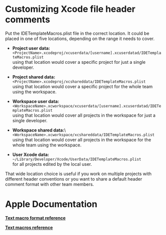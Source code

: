 # Customizing Xcode file header comments

Put the IDETemplateMacros.plist file in the correct location. It could be placed in one of five locations, depending on the range it needs to cover.

- **Project user data:**\
``<ProjectName>.xcodeproj/xcuserdata/[username].xcuserdatad/IDETemplateMacros.plist``\
  using that location would cover a specific project for just a single developer.
  
- **Project shared data:**\
  ``<ProjectName>.xcodeproj/xcshareddata/IDETemplateMacros.plist``\
  using that location would cover a specific project for the whole team using the workspace.
  
- **Workspace user data:**\
``<WorkspaceName>.xcworkspace/xcuserdata/[username].xcuserdatad/IDETemplateMacros.plist``\
using that location would cover all projects in the workspace for just a single developer.

- **Workspace shared data:**\ 
``<WorkspaceName>.xcworkspace/xcshareddata/IDETemplateMacros.plist``\
using that location would cover all projects in the workspace for the whole team using the workspace.

- **User Xcode data:**\
  ``~/Library/Developer/Xcode/UserData/IDETemplateMacros.plist``\
  for all projects edited by the local user.
  
That wide location choice is useful if you work on multiple projects with different header conventions or you want to share a default header comment format with other team members.

# Apple Documentation

**[Text macro format reference](https://help.apple.com/xcode/mac/9.0/index.html?localePath=en.lproj#/devc8a500cb9)**

**[Text macros reference](https://help.apple.com/xcode/mac/9.0/index.html?localePath=en.lproj#/dev7fe737ce0)**

